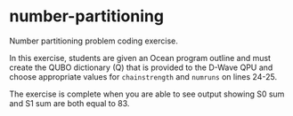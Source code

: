 # number-partitioning
Number partitioning problem coding exercise.

In this exercise, students are given an Ocean program outline and must create the QUBO dictionary (Q) that is provided to the D-Wave QPU and choose appropriate values for `chainstrength` and `numruns` on lines 24-25.

The exercise is complete when you are able to see output showing S0 sum and S1 sum are both equal to 83.